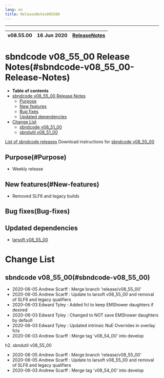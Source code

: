 ```yaml
---
lang: en
title: ReleaseNotes085500
---
```


-----------------------------------------------------------------------------
| v08.55.00 | 16 Jun 2020 | [ReleaseNotes](ReleaseNotes085500.html) |
| --- | --- | --- |



sbndcode v08_55_00 Release Notes(#sbndcode-v08_55_00-Release-Notes)
=======================================================================================

-   **Table of contents**
-   [sbndcode v08_55_00 Release Notes](#sbndcode-v08_55_00-Release-Notes)
    -   [Purpose](#Purpose)
    -   [New features](#New-features)
    -   [Bug fixes](#Bug-fixes)
    -   [Updated dependencies](#Updated-dependencies)
-   [Change List](#Change-List)
    -   [sbndcode v08\_51\_00](#sbndcode-v08_55_00)
    -   [sbndutil v08\_51\_00](#sbndutil-v08_55_00)

[List of sbndcode releases](List_of_SBND_code_releases.html)
Download instructions for [sbndcode v08_55_00](http://scisoft.fnal.gov/scisoft/bundles/sbnd/v08_55_00/sbndcode-v08_55_00.html)

Purpose(#Purpose)
---------------------------------------------------

* Weekly release

New features(#New-features)
---------------------------------------------------

* Removed SLF6 and legacy builds

Bug fixes(Bug-fixes)
---------------------------------------------------

Updated dependencies
---------------------------------------------------

* [larsoft v08_55_00](https://cdcvs.fnal.gov/redmine/projects/larsoft/wiki/ReleaseNotes085500)

Change List
==========================================

sbndcode v08_55_00(#sbndcode-v08_55_00)
---------------------------------------------------

* 2020-06-05  Andrew Scarff : Merge branch 'release/v08_55_00'
* 2020-06-05  Andrew Scarff : Update to larsoft v08_55_00 and removal of SLF6 and legacy qualifiers
* 2020-06-03  Edward Tyley : Added fcl to keep EMShower daughters if desired
* 2020-06-03  Edward Tyley : Changed to NOT save EMShower daughters by default
* 2020-06-03  Edward Tyley : Updated intrinsic NuE Overrides in overlay fcls
* 2020-06-03  Andrew Scarff : Merge tag 'v08_54_00' into develop

h2. sbndutil v08_55_00

* 2020-06-05  Andrew Scarff : Merge branch 'release/v08_55_00'
* 2020-06-05  Andrew Scarff : Update to larsoft v08_55_00 and removal of SLF6 and legacy qualifiers
* 2020-06-03  Andrew Scarff : Merge tag 'v08_54_00' into develop


